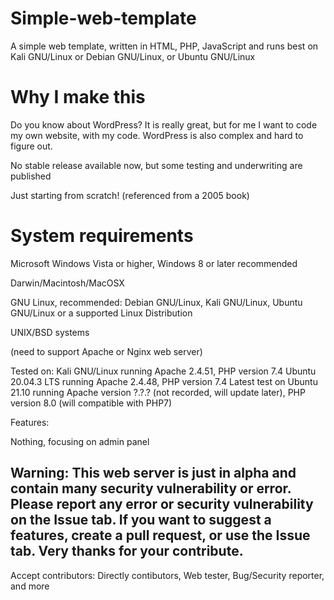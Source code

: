 # Simple-web-template
A simple web template, written in HTML, PHP, JavaScript and runs best on Kali GNU/Linux or Debian GNU/Linux, or Ubuntu GNU/Linux

# Why I make this
Do you know about WordPress? It is really great, but for me I want to code my own website, with my code. WordPress is also complex and hard to figure out.

No stable release available now, but some testing and underwriting are published

Just starting from scratch! (referenced from a 2005 book)

# System requirements
Microsoft Windows Vista or higher, Windows 8 or later recommended

Darwin/Macintosh/MacOSX

GNU Linux, recommended: Debian GNU/Linux, Kali GNU/Linux, Ubuntu GNU/Linux or a supported Linux Distribution

UNIX/BSD systems

(need to support Apache or Nginx web server)

Tested on: Kali GNU/Linux running Apache 2.4.51, PHP version 7.4
Ubuntu 20.04.3 LTS running Apache 2.4.48, PHP version 7.4
Latest test on Ubuntu 21.10 running Apache version ?.?.? (not recorded, will update later), PHP version 8.0 (will compatible with PHP7)

Features:

Nothing, focusing on admin panel

## Warning: This web server is just in alpha and contain many security vulnerability or error. Please report any error or security vulnerability on the Issue tab. If you want to suggest a features, create a pull request, or use the Issue tab. Very thanks for your contribute.

Accept contributors: Directly contibutors, Web tester, Bug/Security reporter, and more
